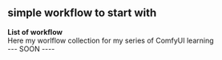 ## simple workflow to start with ##
**List of workflow** <br>
Here my worlflow collection for my series of ComfyUI learning <br>
--- SOON ----
